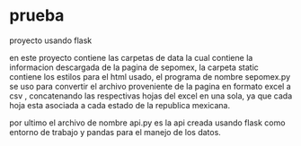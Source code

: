 # prueba
proyecto usando flask

en este proyecto contiene las carpetas de data la cual contiene la informacion descargada de la pagina de sepomex,
la carpeta static contiene los estilos para el html usado, 
el programa de nombre sepomex.py se uso para convertir el archivo proveniente de la pagina en formato excel  a csv , concatenando las respectivas hojas del excel en una sola, ya que cada hoja esta asociada a cada estado de la republica mexicana.


por ultimo el archivo de nombre api.py es la api creada usando flask como entorno de trabajo y pandas para el manejo de los datos.
